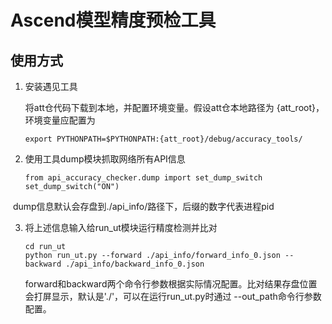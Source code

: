 # Ascend模型精度预检工具

## 使用方式

1. 安装遇见工具

   将att仓代码下载到本地，并配置环境变量。假设att仓本地路径为 {att_root}，环境变量应配置为

   ```
   export PYTHONPATH=$PYTHONPATH:{att_root}/debug/accuracy_tools/
   ```

2. 使用工具dump模块抓取网络所有API信息

   ```
   from api_accuracy_checker.dump import set_dump_switch
   set_dump_switch("ON")
   ```

​	dump信息默认会存盘到./api_info/路径下，后缀的数字代表进程pid

3. 将上述信息输入给run_ut模块运行精度检测并比对

   ```
   cd run_ut
   python run_ut.py --forward ./api_info/forward_info_0.json --backward ./api_info/backward_info_0.json
   ```

   forward和backward两个命令行参数根据实际情况配置。比对结果存盘位置会打屏显示，默认是'./'，可以在运行run_ut.py时通过 --out_path命令行参数配置。


